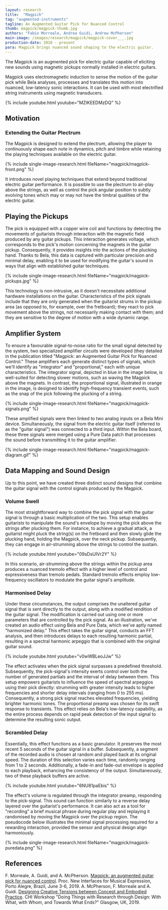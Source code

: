 ```yaml
---
layout: research
title:  "Magpick"
tag: "augmented-instruments"
tagline: An Augmented Guitar Pick for Nuanced Control
thumb: magpick/magpick-thumb.jpg
authors: "Fabio Morreale, Andrea Guidi, Andrew McPherson"
main-image: /images/research/magpick/magpick-cover___.jpg
production-date: 2018 - present
para: Magpick brings nuanced sound shaping to the electric guitar.
---
```


The Magpick is an augmented pick for electric guitar capable of eliciting new sounds using magnetic pickups normally installed in electric guitars.

Magpick uses electromagnetic induction to sense the motion of the guitar pick while Bela analyses, processes and translates this motion into nuanced, low-latency sonic interactions. It can be used with most electrified string instruments using magnetic transducers. 

{% include youtube.html youtube="MZIKEEDMzDQ" %}

## Motivation

### Extending the Guitar Plectrum

The Magpick is designed to extend the plectrum, allowing the player to continuously shape each note in dynamics, pitch and timbre while retaining the playing techniques available on the electric guitar.

{% include single-image-research.html fileName="magpick/magpick-front.png" %}

It introduces novel playing techniques that extend beyond traditional electric guitar performance. It is possible to use the plectrum to air-play above the strings, as well as control the pick angular position to subtly evolving tones which may or may not have the timbral qualities of the electric guitar.

## Playing the Pickups

The pick is equipped with a copper wire coil and functions by detecting the movements of guitarists through interaction with the magnetic field produced by any guitar pickups. This interaction generates voltage, which corresponds to the pick's motion concerning the magnets in the guitar pickup. Consequently, it provides insights into the actions of the plucking hand. Thanks to Bela, this data is captured with particular precision and minimal delay, enabling it to be used for modifying the guitar's sound in ways that align with established guitar techniques.

{% include single-image-research.html fileName="magpick/magpick-pickups.jpg" %}

This technology is non-intrusive, as it doesn't necessitate additional hardware installations on the guitar. Characteristics of the pick signals include that they are only generated when the guitarist strums in the pickup area (as opposed to, for example, over the fretboard); they react to pick movement above the strings, not necessarily making contact with them; and they are sensitive to the degree of motion with a wide dynamic range.

## Amplifier System

To ensure a favourable signal-to-noise ratio for the small signal detected by the system, two specialized amplifier circuits were developed (they detailed in the publication titled "Magpick: an Augmented Guitar Pick for Nuanced Control." These amplifiers each generate distinct types of signals, which we'll identify as "integrator" and "proportional," each with unique characteristics. The integrator signal, depicted in blue in the image below, is well-suited for detecting slower motions, such as waving the Magpick above the magnets. In contrast, the proportional signal, illustrated in orange in the image, is designed to identify high-frequency transient events, such as the snap of the pick following the plucking of a string.

{% include single-image-research.html fileName="magpick/magpick-signals.png" %}

These amplified signals were then linked to two analog inputs on a Bela Mini device. Simultaneously, the signal from the electric guitar itself (referred to as the "guitar signal") was connected to a third input. Within the Bela board, these three signals were merged using a Pure Data patch that processes the sound before transmitting it to the guitar amplifier.

{% include single-image-research.html fileName="magpick/magpick-diagram.gif" %}

## Data Mapping and Sound Design
Up to this point, we have created three distinct sound designs that combine the guitar signal with the control signals produced by the Magpick.

### Volume Swell
The most straightforward way to combine the pick signal with the guitar signal is through a basic multiplication of the two. This setup enables guitarists to manipulate the sound's envelope by moving the pick above the strings after plucking them. For instance, to achieve a gradual attack, a guitarist might pluck the string(s) on the fretboard and then slowly glide the plucking hand, holding the Magpick, over the neck pickup. Subsequently, they can engage in air-strumming above the strings to control the sustain. 

{% include youtube.html youtube="09sDsUIVr2Y" %}

In this scenario, air-strumming above the strings within the pickup area produces a nuanced tremolo effect with a higher level of control and expressiveness than tremolo pedals. Standard tremolo effects employ low-frequency oscillators to modulate the guitar signal's amplitude.

### Harmonised Delay
Under these circumstances, the output comprises the unaltered guitar signal that is sent directly to the output, along with a modified rendition of the guitar signal. The modification is carried out using one or more parameters that are controlled by the pick signal. As an illustration, we've created an audio effect using Bela and Pure Data, which we've aptly named "harmonized delay." This effect takes the guitar signal, conducts an FFT analysis, and then introduces delays to each resulting harmonic partial, resulting in a spectral harmonic arpeggio that is combined with the original guitar sound.

{% include youtube.html youtube="v0wWBLeoJJw" %}

The effect activates when the pick signal surpasses a predefined threshold. Subsequently, the pick-signal's intensity exerts control over both the number of generated partials and the interval of delay between them. This setup empowers guitarists to influence the speed of spectral arpeggios using their pick directly: strumming with greater intensity leads to higher frequencies and shorter delay intervals (ranging from 0 to 255 ms). Consequently, a strong pick signal reaches elevated frequencies, yielding brighter harmonic tones. The proportional preamp was chosen for its swift response to transients. This effect relies on Bela's low-latency capability, as the entire process depends on rapid peak detection of the input signal to determine the resulting sonic output.

### Scrambled Delay
Essentially, this effect functions as a basic granulator. It preserves the most recent 5 seconds of the guitar signal in a buffer. Subsequently, a segment of the recorded audio is chosen at random and played back at its original speed. The duration of this selection varies each time, randomly ranging from 1 to 2 seconds. Additionally, a fade-in and fade-out envelope is applied to each playback, enhancing the consistency of the output. Simultaneously, two of these playback buffers are active. 

{% include youtube.html youtube="6NU81paEbis" %}

The effect's volume is regulated through the integrator preamp, responding to the pick-signal. This sound can function similarly to a reverse delay layered over the guitarist's performance. It can also act as a tool for "recording" a brief musical phrase during regular play and replaying it randomised by moving the Magpick over the pickup region. The pseudocode below illustrates the minimal signal processing required for a rewarding interaction, provided the sensor and physical design align harmoniously.

{% include single-image-research.html fileName="magpick/magpick-puredata.png" %}

## References
F. Morreale, A. Guidi, and A. McPherson. [Magpick: an augmented guitar pick for nuanced control](https://www.nime.org/proceedings/2019/nime2019_paper013.pdf). Proc. New Interfaces for Musical Expression, Porto Alegre, Brazil, June 3-6, 2019.
A. McPherson, F. Morreale and A. Guidi. [Designing Creative Tensions between Concept and Embodied Practice](https://thingsofdesign.info/2019/mcpherson.pdf). CHI Workshop "Doing Things with Research through Design: With What, with Whom, and Towards What Ends?" Glasgow, UK, 2019.
